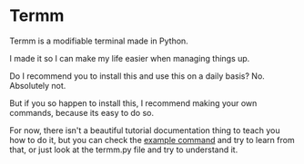 # Termm

Termm is a modifiable terminal made in Python.

I made it so I can make my life easier when managing things up.

Do I recommend you to install this and use this on a daily basis? No. Absolutely not.

But if you so happen to install this, I recommend making your own commands, because its easy to do so.

For now, there isn't a beautiful tutorial documentation thing to teach you how to do it, but you can check the [example command](customcmds/example.py) and try to learn from that, or just look at the termm.py file and try to understand it.
